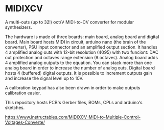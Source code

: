 # MIDIXCV
A multi-outs (up to 32!) oct/V MIDI-to-CV converter for modular synthesizers.

The hardware is made of three boards: main board, analog board and digital board. 
Main board hosts MIDI in circuit, arduino nano (the brain of the converter), PSU input connector and an amplified output section. It handles 4 amplified analog outs with 12-bit resolution (4095) with two funciont: DAC out protection and octaves range extension (8 octaves). 
Analog board adds 4 amplified analog outputs to the equation. You can stack more than one analog board in order to increase the number of analog outs. 
Digital board hosts 4 (buffered) digital outputs. It is possible to increment outputs gain and increase the signal level up to 10V.

A calibration keypad has also been drawn in order to make outputs calibration easier.

This repository hosts PCB's Gerber files, BOMs, CPLs and arduino's sketches.

https://www.instructables.com/MIDIXCV-MIDI-to-Multiple-Control-Voltages-Converte/
